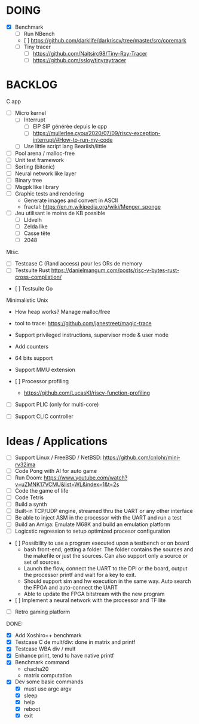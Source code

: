 # DOING

- [X] Benchmark
    - [ ] Run NBench
    - [ ] https://github.com/darklife/darkriscv/tree/master/src/coremark
    - [ ] Tiny tracer
        - [ ] https://github.com/Naitsirc98/Tiny-Ray-Tracer
        - [ ] https://github.com/ssloy/tinyraytracer

# BACKLOG

C app

- [ ] Micro kernel
    - [ ] Interrupt
        - [ ] EIP SIP générée depuis le cpp
        - [ ] https://mullerlee.cyou/2020/07/09/riscv-exception-interrupt/#How-to-run-my-code
    - [ ] Use little script lang Beariish/little
- [ ] Pool arena / malloc-free
- [ ] Unit test framework
- [ ] Sorting (bitonic)
- [ ] Neural network like layer
- [ ] Binary tree
- [ ] Msgpk like library
- [ ] Graphic tests and rendering
    - Generate images and convert in ASCII
    - fractal: https://en.m.wikipedia.org/wiki/Menger_sponge
- [ ] Jeu utilisant le moins de KB possible
    - [ ] Lldvelh
    - [ ] Zelda like
    - [ ] Casse tête
    - [ ] 2048

Misc.

- [ ] Testcase C (Rand access) pour les ORs de memory
- [ ] Testsuite Rust https://danielmangum.com/posts/risc-v-bytes-rust-cross-compilation/
- [ ] Testsuite Go

Minimalistic Unix
- How heap works? Manage malloc/free
- tool to trace: https://github.com/janestreet/magic-trace
- Support privileged instructions, supervisor mode & user mode
- Add counters
- 64 bits support
- Support MMU extension

- [ ] Processor profiling
    - https://github.com/LucasKl/riscv-function-profiling

- [ ] Support PLIC (only for multi-core)
- [ ] Support CLIC controller


# Ideas / Applications

- [ ] Support Linux / FreeBSD / NetBSD: https://github.com/cnlohr/mini-rv32ima
- [ ] Code Pong with AI for auto game
- [ ] Run Doom: https://www.youtube.com/watch?v=uZMNK17VCMU&list=WL&index=1&t=2s
- [ ] Code the game of life
- [ ] Code Tetris
- [ ] Build a synth
- [ ] Built-in TCP/UDP engine, streamed thru the UART or any other interface
- [ ] Be able to inject ASM in the processor with the UART and run a test
- [ ] Build an Amiga: Emulate M68K and build an emulation platform
- [ ] Logicstic regression to setup optimized procesor configuration
- [ ] Possibility to use a program executed upon a testbench or on board
    - bash front-end, getting a folder. The folder contains the sources and
      the makefile or just the sources. Can also support only a source or set
      of sources.
    - Launch the flow, connect the UART to the DPI or the board, output the
      processor printf and wait for a key to exit.
    - Should support sim and hw execution in the same way. Auto search the FPGA
      and auto-connect the UART
    - Able to update the FPGA bitstream with the new program
- [ ] Implement a neural network with the processor and TF lite
- [ ] Retro gaming platform

DONE:

- [X] Add Xoshiro++ benchmark
- [X] Testcase C de mult/div: done in matrix and printf
- [X] Testcase WBA div / mult
- [X] Enhance print, tend to have native printf
- [X] Benchmark command
    - chacha20
    - matrix computation
- [X] Dev some basic commands
    - [X] must use argc argv
    - [X] sleep
    - [X] help
    - [X] reboot
    - [X] exit
